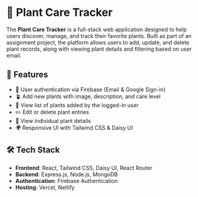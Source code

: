 # 🌿 Plant Care Tracker

The **Plant Care Tracker** is a full-stack web application designed to help users discover, manage, and track their favorite plants. Built as part of an assignment project, the platform allows users to add, update, and delete plant records, along with viewing plant details and filtering based on user email.

## 🚀 Features

- 🔐 User authentication via Firebase (Email & Google Sign-in)
- 🪴 Add new plants with image, description, and care level
- 🧾 View list of plants added by the logged-in user
- ✏️ Edit or delete plant entries
- 📄 View individual plant details
- 🌍 Responsive UI with Tailwind CSS & Daisy UI

## 🛠️ Tech Stack

- **Frontend**: React, Tailwind CSS, Daisy UI, React Router
- **Backend**: Express.js, Node.js, MongoDB
- **Authentication**: Firebase Authentication
- **Hosting**:  Vercel, Netlify 

